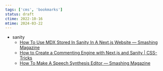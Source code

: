 ```yaml
---
tags: ['cms', 'bookmarks']
status: draft
ctime: 2022-10-16
mtime: 2024-03-22
---
```


- sanity
  - [How To Use MDX Stored In Sanity In A Next.js Website — Smashing Magazine](https://www.smashingmagazine.com/2020/12/mdx-stored-sanity-next-js-website)
  - [How to Create a Commenting Engine with Next.js and Sanity | CSS-Tricks](https://css-tricks.com/how-to-create-a-commenting-engine-with-next-js-and-sanity/)
  - [How To Make A Speech Synthesis Editor — Smashing Magazine](https://www.smashingmagazine.com/2019/03/sanity-portabletext-speech-synthesis/)